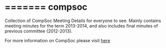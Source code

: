 =======
compsoc
=======

Collection of CompSoc Meeting Details for everyone to see. Mainly contains meeting minutes for the term 2013-2014, and 
also includes final minutes of previous committee (2012-2013).

For more information on CompSoc please visit [here](https://comp-soc.com)
